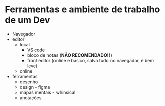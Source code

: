# Ferramentas e ambiente de trabalho de um Dev

- Navegador
- editor
  - local
    - VS code
    - bloco de notas (**NÃO RECOMENDADO!!**)
    - front editor (online e básico, salva tudo no navegador, é bem leve)
  - online
- ferramentas
  - desenho
  - design - figma
  - mapas mentais - whinsical
  - anotações 

